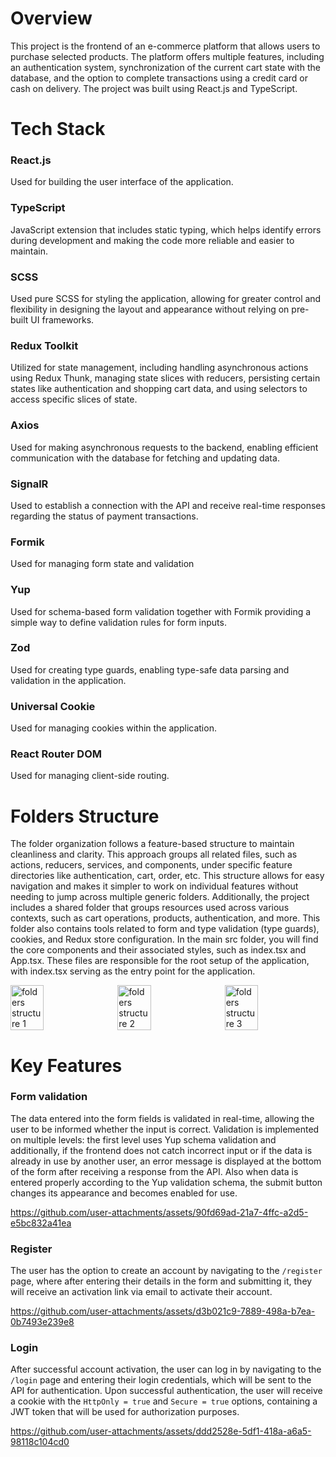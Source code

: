 # Overview
This project is the frontend of an e-commerce platform that allows users to purchase selected products. The platform offers multiple features, including an authentication system, synchronization of the current cart state with the database, and the option to complete transactions using a credit card or cash on delivery. The project was built using React.js and TypeScript.
# Tech Stack
### React.js
Used for building the user interface of the application.
### TypeScript 
JavaScript extension that includes static typing, which helps identify errors during development and making the code more reliable and easier to maintain.
### SCSS
Used pure SCSS for styling the application, allowing for greater control and flexibility in designing the layout and appearance without relying on pre-built UI frameworks.
### Redux Toolkit
Utilized for state management, including handling asynchronous actions using Redux Thunk, managing state slices with reducers, persisting certain states like authentication and shopping cart data, and using selectors to access specific slices of state.
### Axios
Used for making asynchronous requests to the backend, enabling efficient communication with the database for fetching and updating data.
### SignalR
Used to establish a connection with the API and receive real-time responses regarding the status of payment transactions.
### Formik
Used for managing form state and validation
### Yup
Used for schema-based form validation together with Formik providing a simple way to define validation rules for form inputs. 
### Zod
Used for creating type guards, enabling type-safe data parsing and validation in the application.
### Universal Cookie
Used for managing cookies within the application.
### React Router DOM
Used for managing client-side routing.
# Folders Structure
The folder organization follows a feature-based structure to maintain cleanliness and clarity. This approach groups all related files, such as actions, reducers, services, and components, under specific feature directories like authentication, cart, order, etc. This structure allows for easy navigation and makes it simpler to work on individual features without needing to jump across multiple generic folders. Additionally, the project includes a shared folder that groups resources used across various contexts, such as cart operations, products, authentication, and more. This folder also contains tools related to form and type validation (type guards), cookies, and Redux store configuration. In the main src folder, you will find the core components and their associated styles, such as index.tsx and App.tsx. These files are responsible for the root setup of the application, with index.tsx serving as the entry point for the application.

<div style="display: flex; gap: 10px; justify-content: flex-start;">
  <img src="https://github.com/user-attachments/assets/acce84f2-65d2-4a72-b2d5-74f0b9dd7121" alt="folders structure 1" width="33%" align="top">
  <img src="https://github.com/user-attachments/assets/0acef607-85a9-417e-899d-e6cefc4ea9ac" alt="folders structure 2" width="33%" align="top">
  <img src="https://github.com/user-attachments/assets/07265904-5864-4ef1-8500-ff15d317790a" alt="folders structure 3" width="33%" align="top">
</div>

# Key Features

### Form validation
The data entered into the form fields is validated in real-time, allowing the user to be informed whether the input is correct. Validation is implemented on multiple levels: the first level uses Yup schema validation and additionally, if the frontend does not catch incorrect input or if the data is already in use by another user, an error message is displayed at the bottom of the form after receiving a response from the API. Also when data is entered properly according to the Yup validation schema, the submit button changes its appearance and becomes enabled for use.

https://github.com/user-attachments/assets/90fd69ad-21a7-4ffc-a2d5-e5bc832a41ea

### Register
The user has the option to create an account by navigating to the `/register` page, where after entering their details in the form and submitting it, they will receive an activation link via email to activate their account.

https://github.com/user-attachments/assets/d3b021c9-7889-498a-b7ea-0b7493e239e8

### Login
After successful account activation, the user can log in by navigating to the `/login` page and entering their login credentials, which will be sent to the API for authentication. Upon successful authentication, the user will receive a cookie with the `HttpOnly = true` and `Secure = true` options, containing a JWT token that will be used for authorization purposes.

https://github.com/user-attachments/assets/ddd2528e-5df1-418a-a6a5-98118c104cd0


